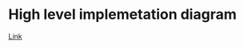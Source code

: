 # High level implemetation diagram
[Link](https://github.com/rajuljha/draw.io/blob/main/MicroService_highlevel_diagram.drawio.svg)

